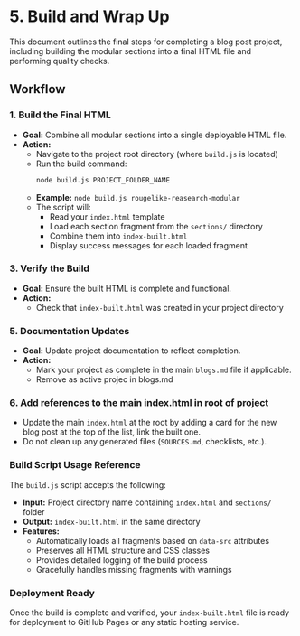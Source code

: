 # 5. Build and Wrap Up

This document outlines the final steps for completing a blog post project, including building the modular sections into a final HTML file and performing quality checks.

## Workflow


### 1. Build the Final HTML
- **Goal:** Combine all modular sections into a single deployable HTML file.
- **Action:**
    - Navigate to the project root directory (where `build.js` is located)
    - Run the build command:
      ```bash
      node build.js PROJECT_FOLDER_NAME
      ```
    - **Example:** `node build.js rougelike-reasearch-modular`
    - The script will:
        - Read your `index.html` template
        - Load each section fragment from the `sections/` directory
        - Combine them into `index-built.html`
        - Display success messages for each loaded fragment

### 3. Verify the Build
- **Goal:** Ensure the built HTML is complete and functional.
- **Action:**
    - Check that `index-built.html` was created in your project directory

### 5. Documentation Updates
- **Goal:** Update project documentation to reflect completion.
- **Action:**
    - Mark your project as complete in the main `blogs.md` file if applicable.
    - Remove as active projec in blogs.md

### 6. Add references to the main index.html in root of project
  -  Update the main `index.html` at the root by adding a card for the new blog post at the top of the list, link the built one.
  -  Do not clean up any generated files (`SOURCES.md`, checklists, etc.).



### Build Script Usage Reference

The `build.js` script accepts the following:
- **Input:** Project directory name containing `index.html` and `sections/` folder
- **Output:** `index-built.html` in the same directory
- **Features:** 
    - Automatically loads all fragments based on `data-src` attributes
    - Preserves all HTML structure and CSS classes
    - Provides detailed logging of the build process
    - Gracefully handles missing fragments with warnings

### Deployment Ready
Once the build is complete and verified, your `index-built.html` file is ready for deployment to GitHub Pages or any static hosting service.